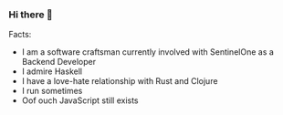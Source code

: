 ### Hi there 👋

Facts:
- I am a software craftsman currently involved with SentinelOne as a Backend Developer
- I admire Haskell
- I have a love-hate relationship with Rust and Clojure
- I run sometimes
- Oof ouch JavaScript still exists
